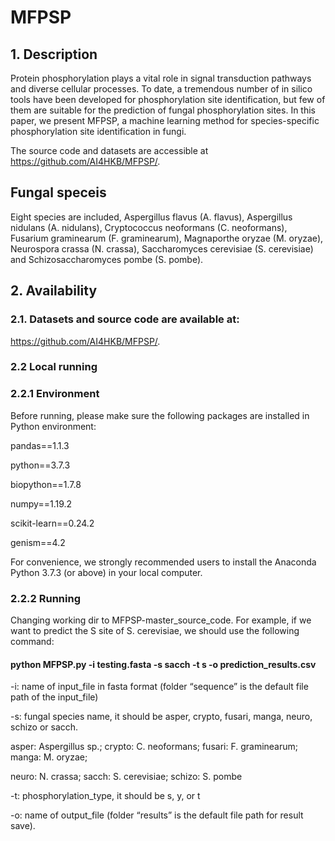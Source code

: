# MFPSP
## 1. Description
Protein phosphorylation plays a vital role in signal transduction pathways and diverse cellular processes. To date, a tremendous number of in silico tools have been developed for phosphorylation site identification, but few of them are suitable for the prediction of fungal phosphorylation sites.
In this paper, we present MFPSP, a machine learning method for species-specific phosphorylation site identification in fungi. 

The source code and datasets are accessible at https://github.com/AI4HKB/MFPSP/.

## Fungal speceis
Eight species are included,  Aspergillus flavus (A. flavus), Aspergillus nidulans (A. nidulans), Cryptococcus neoformans (C. neoformans), Fusarium graminearum (F. graminearum), Magnaporthe oryzae (M. oryzae), Neurospora crassa (N. crassa), Saccharomyces cerevisiae (S. cerevisiae) and Schizosaccharomyces pombe (S. pombe).

## 2. Availability
### 2.1. Datasets and source code are available at:
https://github.com/AI4HKB/MFPSP/.

### 2.2 Local running
### 2.2.1 Environment
Before running, please make sure the following packages are installed in Python environment:

pandas==1.1.3

python==3.7.3

biopython==1.7.8

numpy==1.19.2

scikit-learn==0.24.2

genism==4.2

For convenience, we strongly recommended users to install the Anaconda Python 3.7.3 (or above) in your local computer.
### 2.2.2 Running
Changing working dir to MFPSP-master_source_code. For example, if we want to predict the S site of S. cerevisiae, we should use the following command:

#### python MFPSP.py -i testing.fasta -s sacch -t s -o prediction_results.csv

-i: name of input_file in fasta format   (folder “sequence” is the default file path of the input_file) 

-s: fungal species name, it should be asper, crypto, fusari, manga, neuro, schizo or sacch.

asper: Aspergillus sp.;   crypto: C. neoformans;  fusari: F. graminearum;  manga: M. oryzae;

neuro: N. crassa;       sacch: S. cerevisiae;    schizo: S. pombe

-t: phosphorylation_type, it should be s, y, or t

-o: name of output_file (folder “results” is the default file path for result save).
